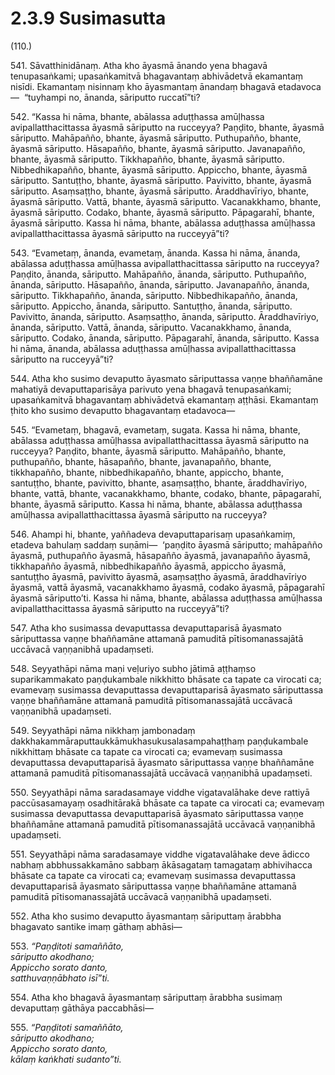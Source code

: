 # 2.3.9 Susimasutta

(110.)

541\. Sāvatthinidānaṃ. Atha kho āyasmā ānando yena bhagavā tenupasaṅkami; upasaṅkamitvā bhagavantaṃ abhivādetvā ekamantaṃ nisīdi. Ekamantaṃ nisinnaṃ kho āyasmantaṃ ānandaṃ bhagavā etadavoca—  “tuyhampi no, ānanda, sāriputto ruccatī”ti?

542\. “Kassa hi nāma, bhante, abālassa aduṭṭhassa amūḷhassa avipallatthacittassa āyasmā sāriputto na rucceyya? Paṇḍito, bhante, āyasmā sāriputto. Mahāpañño, bhante, āyasmā sāriputto. Puthupañño, bhante, āyasmā sāriputto. Hāsapañño, bhante, āyasmā sāriputto. Javanapañño, bhante, āyasmā sāriputto. Tikkhapañño, bhante, āyasmā sāriputto. Nibbedhikapañño, bhante, āyasmā sāriputto. Appiccho, bhante, āyasmā sāriputto. Santuṭṭho, bhante, āyasmā sāriputto. Pavivitto, bhante, āyasmā sāriputto. Asaṃsaṭṭho, bhante, āyasmā sāriputto. Āraddhavīriyo, bhante, āyasmā sāriputto. Vattā, bhante, āyasmā sāriputto. Vacanakkhamo, bhante, āyasmā sāriputto. Codako, bhante, āyasmā sāriputto. Pāpagarahī, bhante, āyasmā sāriputto. Kassa hi nāma, bhante, abālassa aduṭṭhassa amūḷhassa avipallatthacittassa āyasmā sāriputto na rucceyyā”ti?

543\. “Evametaṃ, ānanda, evametaṃ, ānanda. Kassa hi nāma, ānanda, abālassa aduṭṭhassa amūḷhassa avipallatthacittassa sāriputto na rucceyya? Paṇḍito, ānanda, sāriputto. Mahāpañño, ānanda, sāriputto. Puthupañño, ānanda, sāriputto. Hāsapañño, ānanda, sāriputto. Javanapañño, ānanda, sāriputto. Tikkhapañño, ānanda, sāriputto. Nibbedhikapañño, ānanda, sāriputto. Appiccho, ānanda, sāriputto. Santuṭṭho, ānanda, sāriputto. Pavivitto, ānanda, sāriputto. Asaṃsaṭṭho, ānanda, sāriputto. Āraddhavīriyo, ānanda, sāriputto. Vattā, ānanda, sāriputto. Vacanakkhamo, ānanda, sāriputto. Codako, ānanda, sāriputto. Pāpagarahī, ānanda, sāriputto. Kassa hi nāma, ānanda, abālassa aduṭṭhassa amūḷhassa avipallatthacittassa sāriputto na rucceyyā”ti?

544\. Atha kho susimo devaputto āyasmato sāriputtassa vaṇṇe bhaññamāne mahatiyā devaputtaparisāya parivuto yena bhagavā tenupasaṅkami; upasaṅkamitvā bhagavantaṃ abhivādetvā ekamantaṃ aṭṭhāsi. Ekamantaṃ ṭhito kho susimo devaputto bhagavantaṃ etadavoca—

545\. “Evametaṃ, bhagavā, evametaṃ, sugata. Kassa hi nāma, bhante, abālassa aduṭṭhassa amūḷhassa avipallatthacittassa āyasmā sāriputto na rucceyya? Paṇḍito, bhante, āyasmā sāriputto. Mahāpañño, bhante, puthupañño, bhante, hāsapañño, bhante, javanapañño, bhante, tikkhapañño, bhante, nibbedhikapañño, bhante, appiccho, bhante, santuṭṭho, bhante, pavivitto, bhante, asaṃsaṭṭho, bhante, āraddhavīriyo, bhante, vattā, bhante, vacanakkhamo, bhante, codako, bhante, pāpagarahī, bhante, āyasmā sāriputto. Kassa hi nāma, bhante, abālassa aduṭṭhassa amūḷhassa avipallatthacittassa āyasmā sāriputto na rucceyya?

546\. Ahampi hi, bhante, yaññadeva devaputtaparisaṃ upasaṅkamiṃ, etadeva bahulaṃ saddaṃ suṇāmi—  ‘paṇḍito āyasmā sāriputto; mahāpañño āyasmā, puthupañño āyasmā, hāsapañño āyasmā, javanapañño āyasmā, tikkhapañño āyasmā, nibbedhikapañño āyasmā, appiccho āyasmā, santuṭṭho āyasmā, pavivitto āyasmā, asaṃsaṭṭho āyasmā, āraddhavīriyo āyasmā, vattā āyasmā, vacanakkhamo āyasmā, codako āyasmā, pāpagarahī āyasmā sāriputto’ti. Kassa hi nāma, bhante, abālassa aduṭṭhassa amūḷhassa avipallatthacittassa āyasmā sāriputto na rucceyyā”ti?

547\. Atha kho susimassa devaputtassa devaputtaparisā āyasmato sāriputtassa vaṇṇe bhaññamāne attamanā pamuditā pītisomanassajātā uccāvacā vaṇṇanibhā upadaṃseti.

548\. Seyyathāpi nāma maṇi veḷuriyo subho jātimā aṭṭhaṃso suparikammakato paṇḍukambale nikkhitto bhāsate ca tapate ca virocati ca; evamevaṃ susimassa devaputtassa devaputtaparisā āyasmato sāriputtassa vaṇṇe bhaññamāne attamanā pamuditā pītisomanassajātā uccāvacā vaṇṇanibhā upadaṃseti.

549\. Seyyathāpi nāma nikkhaṃ jambonadaṃ dakkhakammāraputtaukkāmukhasukusalasampahaṭṭhaṃ paṇḍukambale nikkhittaṃ bhāsate ca tapate ca virocati ca; evamevaṃ susimassa devaputtassa devaputtaparisā āyasmato sāriputtassa vaṇṇe bhaññamāne attamanā pamuditā pītisomanassajātā uccāvacā vaṇṇanibhā upadaṃseti.

550\. Seyyathāpi nāma saradasamaye viddhe vigatavalāhake deve rattiyā paccūsasamayaṃ osadhitārakā bhāsate ca tapate ca virocati ca; evamevaṃ susimassa devaputtassa devaputtaparisā āyasmato sāriputtassa vaṇṇe bhaññamāne attamanā pamuditā pītisomanassajātā uccāvacā vaṇṇanibhā upadaṃseti.

551\. Seyyathāpi nāma saradasamaye viddhe vigatavalāhake deve ādicco nabhaṃ abbhussakkamāno sabbaṃ ākāsagataṃ tamagataṃ abhivihacca bhāsate ca tapate ca virocati ca; evamevaṃ susimassa devaputtassa devaputtaparisā āyasmato sāriputtassa vaṇṇe bhaññamāne attamanā pamuditā pītisomanassajātā uccāvacā vaṇṇanibhā upadaṃseti.

552\. Atha kho susimo devaputto āyasmantaṃ sāriputtaṃ ārabbha bhagavato santike imaṃ gāthaṃ abhāsi—

553\. _“Paṇḍitoti samaññāto,_  
_sāriputto akodhano;_  
_Appiccho sorato danto,_  
_satthuvaṇṇābhato isī”ti._  

554\. Atha kho bhagavā āyasmantaṃ sāriputtaṃ ārabbha susimaṃ devaputtaṃ gāthāya paccabhāsi—

555\. _“Paṇḍitoti samaññāto,_  
_sāriputto akodhano;_  
_Appiccho sorato danto,_  
_kālaṃ kaṅkhati sudanto”ti._
